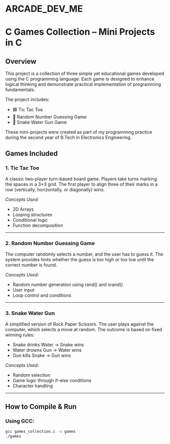 # ARCADE_DEV_ME
# C Games Collection – Mini Projects in C

## Overview
This project is a collection of three simple yet educational games developed using the C programming language. Each game is designed to enhance logical thinking and demonstrate practical implementation of programming fundamentals.

The project includes:
- 🟦 Tic Tac Toe
- 🎲 Random Number Guessing Game
- 🐍 Snake Water Gun Game

These mini-projects were created as part of my programming practice during the second year of B.Tech in Electronics Engineering.

## Games Included

### 1. Tic Tac Toe
A classic two-player turn-based board game. Players take turns marking the spaces in a 3×3 grid. The first player to align three of their marks in a row (vertically, horizontally, or diagonally) wins.

*Concepts Used:*
- 2D Arrays
- Looping structures
- Conditional logic
- Function decomposition

---

### 2. Random Number Guessing Game
The computer randomly selects a number, and the user has to guess it. The system provides hints whether the guess is too high or too low until the correct number is found.

*Concepts Used:*
- Random number generation using rand() and srand()
- User input
- Loop control and conditions

---

### 3. Snake Water Gun
A simplified version of Rock Paper Scissors. The user plays against the computer, which selects a move at random. The outcome is based on fixed winning rules:
- Snake drinks Water → Snake wins
- Water drowns Gun → Water wins
- Gun kills Snake → Gun wins

*Concepts Used:*
- Random selection
- Game logic through if-else conditions
- Character handling

---

## How to Compile & Run

### Using GCC:
```bash
gcc games_collection.c -o games
./games
